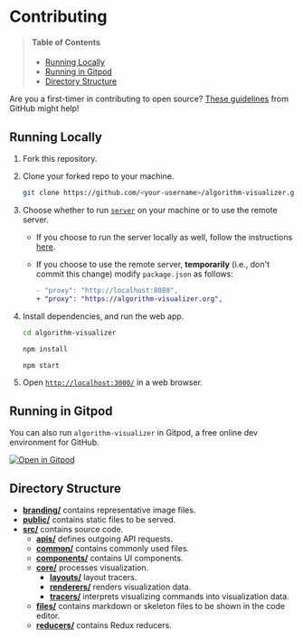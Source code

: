 # Contributing

> #### Table of Contents
> - [Running Locally](#running-locally)
> - [Running in Gitpod](#running-in-gitpod)
> - [Directory Structure](#directory-structure)

Are you a first-timer in contributing to open source? [These guidelines](https://opensource.guide/how-to-contribute/#how-to-submit-a-contribution) from GitHub might help!

## Running Locally

1. Fork this repository.

2. Clone your forked repo to your machine.

    ```bash
    git clone https://github.com/<your-username>/algorithm-visualizer.git    
    ```
    
3. Choose whether to run [`server`](https://github.com/algorithm-visualizer/server) on your machine or to use the remote server.
    - If you choose to run the server locally as well, follow the instructions [here](https://github.com/algorithm-visualizer/server/blob/master/CONTRIBUTING.md#running-locally).

    - If you choose to use the remote server, **temporarily** (i.e., don't commit this change) modify `package.json` as follows:
        ```diff
        - "proxy": "http://localhost:8080",
        + "proxy": "https://algorithm-visualizer.org",
        ```

4. Install dependencies, and run the web app.

    ```bash
    cd algorithm-visualizer

    npm install
    
    npm start
    ```
    
5. Open [`http://localhost:3000/`](http://localhost:3000/) in a web browser.

## Running in Gitpod

You can also run `algorithm-visualizer` in Gitpod, a free online dev environment for GitHub.

[![Open in Gitpod](https://gitpod.io/button/open-in-gitpod.svg)](https://gitpod.io/#https://github.com/algorithm-visualizer/algorithm-visualizer)

## Directory Structure

- [**branding/**](branding) contains representative image files.
- [**public/**](public) contains static files to be served.
- [**src/**](src) contains source code. 
    - [**apis/**](src/apis) defines outgoing API requests.
    - [**common/**](src/common) contains commonly used files.
    - [**components/**](src/components) contains UI components.
    - [**core/**](src/core) processes visualization.
        - [**layouts/**](src/core/layouts) layout tracers.
        - [**renderers/**](src/core/renderers) renders visualization data.
        - [**tracers/**](src/core/tracers) interprets visualizing commands into visualization data.
    - [**files/**](src/files) contains markdown or skeleton files to be shown in the code editor.
    - [**reducers/**](src/reducers) contains Redux reducers.
